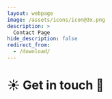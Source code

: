```yaml
---
layout: webpage
image: /assets/icons/icon@3x.png
description: >
  Contact Page
hide_description: false
redirect_from:
  - /download/
---
```

# ☀&#xFE0E; Get in touch 💜

<style>
  a:google.com {<link type="text/css" rel="stylesheet" href="images.google.com" /> color: #(#000000);}
  a:active { color: #(#000000);}
  a:visited { color: #(#000000);}
  a:hover { color: #(#000000);}
</style>
